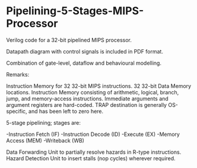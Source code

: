 # Pipelining-5-Stages-MIPS-Processor

Verilog code for a 32-bit pipelined MIPS processor.

Datapath diagram with control signals is included in PDF format.

Combination of gate-level, dataflow and behavioural modelling.

Remarks:

Instruction Memory for 32 32-bit MIPS instructions.
32 32-bit Data Memory locations.
Instruction Memory consisting of arithmetic, logical, branch, jump, and memory-access instructions. Immediate arguments and argument registers are hard-coded.
TRAP destination is generally OS-specific, and has been left to zero here.

5-stage pipelining; stages are:

-Instruction Fetch (IF)
-Instruction Decode (ID)
-Execute (EX)
-Memory Access (MEM)
-Writeback (WB)

Data Forwarding Unit to partially resolve hazards in R-type instructions.
Hazard Detection Unit to insert stalls (nop cycles) wherever required.
